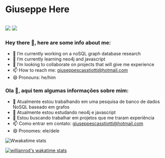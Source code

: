 # Giuseppe Here 

<a href = "mailto: giuseppescassiotti@hotmail"><img src="https://img.shields.io/badge/-Gmail-%23EA4335?style=for-the-badge&logo=gmail&logoColor=white"></a>
<a href="https://www.linkedin.com/in/giuseppebs/" target="_blank"><img src="https://img.shields.io/badge/-LinkedIn-%230077B5?style=for-the-badge&logo=linkedin&logoColor=white"></a>
---
### Hey there 👋, here are some info about me:
- 🔭 I’m currently working on a noSQL graph database research
- 🌱 I’m currently learning neo4j and javascript
- 👯 I’m looking to collaborate on projects that will give me experience
- 📫 How to reach me: giuseppescasstiotti@hotmail.com
- 😄 Pronouns: he/him

### Ola 👋, aqui tem algumas informações sobre mim:
- 🔭 Atualmente estou trabalhando em uma pesquisa de banco de dados NoSQL baseado em grafos
- 🌱 Atualmente estou estudando neo4j e javascript
- 👯 Estou buscando trabalhar em projetos que me traram experiência
- 📫 Como entrar em contato: giuseppescasstiotti@hotmail.com
- 😄 Pronomes: ele/dele

![Wwakatime stats](https://github-readme-stats-taupe-two.vercel.app/api/wakatime?username=minipepsi&hide_title=true&hide_border=true&langs_count=5)

[![willianrod's wakatime stats](https://github-readme-stats.vercel.app/api/wakatime?username=minipepsi)](https://github.com/anuraghazra/github-readme-stats)

